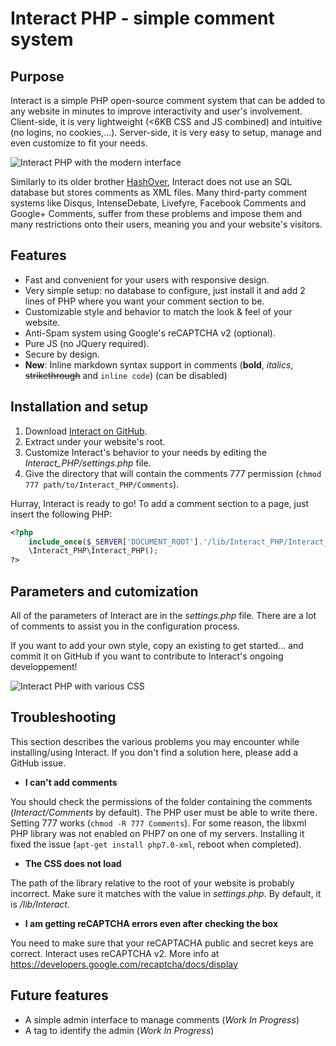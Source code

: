 # Interact PHP - simple comment system

## Purpose

Interact is a simple PHP open-source comment system that can be added to any website in minutes to improve interactivity and user's involvement. Client-side, it is very lightweight (<6KB CSS and JS combined) and intuitive (no logins, no cookies,...). Server-side, it is very easy to setup, manage and even customize to fit your needs.

![Interact PHP with the modern interface](http://charleslabs.fr/projects/20180817_Interact_PHP/modern.png)

Similarly to its older brother [HashOver](http://tildehash.com/?page=hashover), Interact does not use an SQL database but stores comments as XML files. Many third-party comment systems like Disqus, IntenseDebate, Livefyre, Facebook Comments and Google+ Comments, suffer from these problems and impose them and many restrictions onto their users, meaning you and your website's visitors.

## Features

* Fast and convenient for your users with responsive design.
* Very simple setup: no database to configure, just install it and add 2 lines of PHP where you want your comment section to be.
* Customizable style and behavior to match the look & feel of your website.
* Anti-Spam system using Google's reCAPTCHA v2 (optional).
* Pure JS (no JQuery required).
* Secure by design.
* **New**: Inline markdown syntax support in comments (**bold**, *italics*, ~~strikethrough~~ and `inline code`) (can be disabled)

## Installation and setup

1. Download [Interact on GitHub](https://github.com/CGrassin/interact_php).
2. Extract under your website's root.
3. Customize Interact's behavior to your needs by editing the *Interact_PHP/settings.php* file.
4. Give the directory that will contain the comments 777 permission (`chmod 777 path/to/Interact_PHP/Comments`).

Hurray, Interact is ready to go! To add a comment section to a page, just insert the following PHP:
```php
<?php 
    include_once($_SERVER['DOCUMENT_ROOT'].'/lib/Interact_PHP/Interact_PHP.php');
    \Interact_PHP\Interact_PHP(); 
?>
``` 

## Parameters and cutomization

All of the parameters of Interact are in the *settings.php* file. There are a lot of comments to assist you in the configuration process.

If you want to add your own style, copy an existing to get started... and commit it on GitHub if you want to contribute to Interact's ongoing developpement!

![Interact PHP with various CSS](http://charleslabs.fr/projects/20180817_Interact_PHP/themes.png)

## Troubleshooting

This section describes the various problems you may encounter while installing/using Interact. If you don't find a solution here, please add a GitHub issue.

* **I can't add comments**

You should check the permissions of the folder containing the comments (*Interact/Comments* by default). The PHP user must be able to write there. Setting 777 works (`chmod -R 777 Comments`).
For some reason, the libxml PHP library was not enabled on PHP7 on one of my servers. Installing it fixed the issue (`apt-get install php7.0-xml`, reboot when completed).

* **The CSS does not load**

The path of the library relative to the root of your website is probably incorrect. Make sure it matches with the value in *settings.php*. By default, it is */lib/Interact*.

* **I am getting reCAPTCHA errors even after checking the box**

You need to make sure that your reCAPTACHA public and secret keys are correct. Interact uses reCAPTCHA v2. More info at https://developers.google.com/recaptcha/docs/display

## Future features

* A simple admin interface to manage comments (*Work In Progress*)
* A tag to identify the admin (*Work In Progress*)
